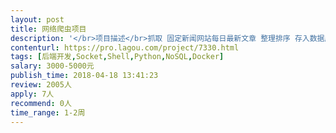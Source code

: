 ```yaml
---                
layout: post       
title: 网络爬虫项目           
description: '</br>项目描述</br>抓取 固定新闻网站每日最新文章 整理排序 存入数据库 并对语义进行分析</br>（现阶段不要求实时性）</br></br>主要功能点</br>自动或手动抓取 </br>能够对文章进行简单语义分析 </br>提动服务api查询接口以便于第三方程序使用</br></br>参考产品</br>https://newsapi.org/</br></br>人员要求</br>1.有爬虫开发经验</br>2.能够熟练使用正则常用的匹配模式  有语义分析经验</br>3.精通数据结构和各种排序算法</br>4.熟悉Linux系统， node 和 python 爬虫方向均可</br>'     
contenturl: https://pro.lagou.com/project/7330.html      
tags: [后端开发,Socket,Shell,Python,NoSQL,Docker]            
salary: 3000-5000元          
publish_time: 2018-04-18 13:41:23         
review: 2005人                   
apply: 7人                   
recommend: 0人                   
time_range: 1-2周              
---                 
```

